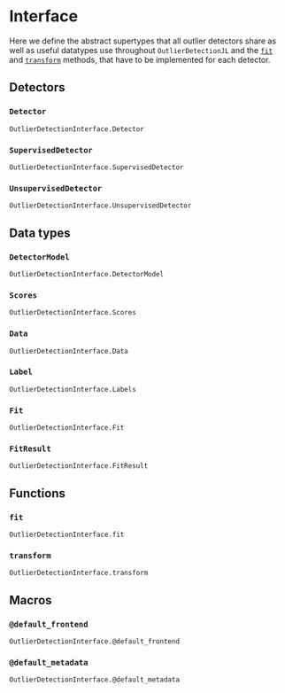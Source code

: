 # Interface

Here we define the abstract supertypes that all outlier detectors share as well as useful datatypes use throughout `OutlierDetectionJL` and the [`fit`](@ref) and [`transform`](@ref) methods, that have to be implemented for each detector.

## Detectors

### `Detector`

```@docs
OutlierDetectionInterface.Detector
```

### `SupervisedDetector`

```@docs
OutlierDetectionInterface.SupervisedDetector
```

### `UnsupervisedDetector`

```@docs
OutlierDetectionInterface.UnsupervisedDetector
```

## Data types

### `DetectorModel`

```@docs
OutlierDetectionInterface.DetectorModel
```

### `Scores`

```@docs
OutlierDetectionInterface.Scores
```

### `Data`

```@docs
OutlierDetectionInterface.Data
```

### `Label`

```@docs
OutlierDetectionInterface.Labels
```

### `Fit`

```@docs
OutlierDetectionInterface.Fit
```

### `FitResult`

```@docs
OutlierDetectionInterface.FitResult
```

## Functions

### `fit`

```@docs
OutlierDetectionInterface.fit
```

### `transform`

```@docs
OutlierDetectionInterface.transform
```

## Macros

### `@default_frontend`

```@docs
OutlierDetectionInterface.@default_frontend
```

### `@default_metadata`

```@docs
OutlierDetectionInterface.@default_metadata
```
